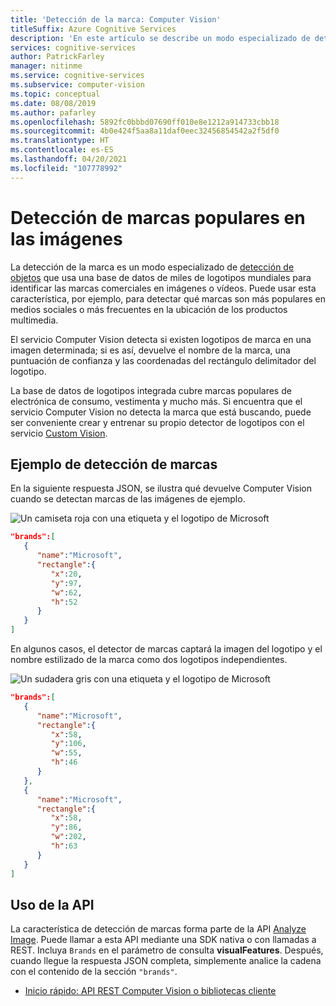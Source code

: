 ```yaml
---
title: 'Detección de la marca: Computer Vision'
titleSuffix: Azure Cognitive Services
description: 'En este artículo se describe un modo especializado de detección de objetos: la detección de marcas o logotipos mediante Computer Vision API.'
services: cognitive-services
author: PatrickFarley
manager: nitinme
ms.service: cognitive-services
ms.subservice: computer-vision
ms.topic: conceptual
ms.date: 08/08/2019
ms.author: pafarley
ms.openlocfilehash: 5892fc0bbbd07690ff010e8e1212a914733cbb18
ms.sourcegitcommit: 4b0e424f5aa8a11daf0eec32456854542a2f5df0
ms.translationtype: HT
ms.contentlocale: es-ES
ms.lasthandoff: 04/20/2021
ms.locfileid: "107778992"
---
```

# <a name="detect-popular-brands-in-images"></a>Detección de marcas populares en las imágenes

La detección de la marca es un modo especializado de [detección de objetos](concept-object-detection.md) que usa una base de datos de miles de logotipos mundiales para identificar las marcas comerciales en imágenes o vídeos. Puede usar esta característica, por ejemplo, para detectar qué marcas son más populares en medios sociales o más frecuentes en la ubicación de los productos multimedia.

El servicio Computer Vision detecta si existen logotipos de marca en una imagen determinada; si es así, devuelve el nombre de la marca, una puntuación de confianza y las coordenadas del rectángulo delimitador del logotipo.

La base de datos de logotipos integrada cubre marcas populares de electrónica de consumo, vestimenta y mucho más. Si encuentra que el servicio Computer Vision no detecta la marca que está buscando, puede ser conveniente crear y entrenar su propio detector de logotipos con el servicio [Custom Vision](../custom-vision-service/index.yml).

## <a name="brand-detection-example"></a>Ejemplo de detección de marcas

En la siguiente respuesta JSON, se ilustra qué devuelve Computer Vision cuando se detectan marcas de las imágenes de ejemplo.

![Un camiseta roja con una etiqueta y el logotipo de Microsoft](./Images/red-shirt-logo.jpg)

```json
"brands":[  
   {  
      "name":"Microsoft",
      "rectangle":{  
         "x":20,
         "y":97,
         "w":62,
         "h":52
      }
   }
]
```

En algunos casos, el detector de marcas captará la imagen del logotipo y el nombre estilizado de la marca como dos logotipos independientes.

![Un sudadera gris con una etiqueta y el logotipo de Microsoft](./Images/gray-shirt-logo.jpg)

```json
"brands":[  
   {  
      "name":"Microsoft",
      "rectangle":{  
         "x":58,
         "y":106,
         "w":55,
         "h":46
      }
   },
   {  
      "name":"Microsoft",
      "rectangle":{  
         "x":58,
         "y":86,
         "w":202,
         "h":63
      }
   }
]
```

## <a name="use-the-api"></a>Uso de la API

La característica de detección de marcas forma parte de la API [Analyze Image](https://westcentralus.dev.cognitive.microsoft.com/docs/services/computer-vision-v3-2-ga/operations/56f91f2e778daf14a499f21b). Puede llamar a esta API mediante una SDK nativa o con llamadas a REST. Incluya `Brands` en el parámetro de consulta **visualFeatures**. Después, cuando llegue la respuesta JSON completa, simplemente analice la cadena con el contenido de la sección `"brands"`.

* [Inicio rápido: API REST Computer Vision o bibliotecas cliente](./quickstarts-sdk/client-library.md?pivots=programming-language-csharp)